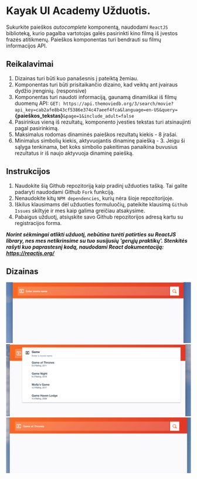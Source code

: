 # Kayak UI Academy Užduotis.

Sukurkite paieškos _autocomplete_ komponentą, naudodami `ReactJS` biblioteką, kurio pagalba vartotojas galės pasirinkti kino filmą iš įvestos frazės atitikmenų. Paieškos komponentas turi bendrauti su filmų informacijos API.

## Reikalavimai
1. Dizainas turi būti kuo panašesnis į pateiktą žemiau.
2. Komponentas turi būti prisitaikančio dizaino, kad veiktų ant įvairaus dydžio įrenginių. (responsive)
3. Komponentas turi naudoti informaciją, gaunamą dinamiškai iš filmų duomenų API:
   `GET: https://api.themoviedb.org/3/search/movie?api_key=cab2afe8b43cf5386e374c47aeef4fca&language=en-US&query=`**{paieškos_tekstas}**`&page=1&include_adult=false`
4. Pasirinkus vieną iš rezultatų, komponento įvesties tekstas turi atsinaujinti pagal pasirinkimą.
5. Maksimalus rodomas dinaminės paieškos rezultatų kiekis - 8 įrašai.
6. Minimalus simbolių kiekis, aktyvuojantis dinaminę paiešką - 3. Jeigu ši sąlyga tenkinama, bet koks simbolio pakeitimas panaikina buvusius rezultatus ir iš naujo aktyvuoja dinaminę paiešką.

## Instrukcijos
1. Naudokite šią Github repozitoriją kaip pradinį užduoties tašką. Tai galite padaryti naudodami Github `Fork` funkciją.
2. Nenaudokite kitų `NPM dependencies`, kurių nėra šioje repozitorijoje.
3. Iškilus klausimams dėl užduoties formuluočių, pateikite klausimą `Github Issues` skiltyje ir mes kaip galima greičiau atsakysime.
4. Pabaigus užduotį, atsiųskite savo Github repozitorijos adresą kartu su registracijos forma.

**_Norint sėkmingai atlikti užduotį, nebūtina turėti patirties su ReactJS library, nes mes netikrinsime su tuo susijusių 'gerųjų praktikų'. Stenkitės rašyti kuo paprastesnį kodą, naudodami React dokumentaciją: https://reactjs.org/_**

## Dizainas

![Default state](images/default_state.png?raw=true "Default state")
![Results state](images/results_state.png?raw=true "Results state")
![Selected text](images/selected_state.png?raw=true "Selected state")